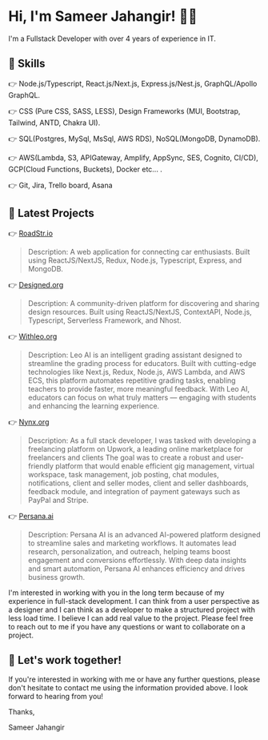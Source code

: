 # Hi, I'm Sameer Jahangir! 👋🏼

I'm a Fullstack Developer with over 4 years of experience in IT.

## 🚀 Skills

👉 Node.js/Typescript, React.js/Next.js, Express.js/Nest.js, GraphQL/Apollo GraphQL.

👉 CSS (Pure CSS, SASS, LESS), Design Frameworks (MUI, Bootstrap, Tailwind, ANTD, Chakra UI).

👉 SQL(Postgres, MySql, MsSql, AWS RDS), NoSQL(MongoDB, DynamoDB).

👉 AWS(Lambda, S3, APIGateway, Amplify, AppSync, SES, Cognito, CI/CD), GCP(Cloud Functions, Buckets), Docker etc... .

👉 Git, Jira, Trello board, Asana



## 🌟 Latest Projects

👉 [RoadStr.io](https://app.roadstr.io)
> Description: A web application for connecting car enthusiasts. Built using ReactJS/NextJS, Redux, Node.js, Typescript, Express, and MongoDB.

👉 [Designed.org](https://designed.org) 
> Description: A community-driven platform for discovering and sharing design resources. Built using ReactJS/NextJS, ContextAPI, Node.js, Typescript, Serverless Framework, and Nhost.

👉 [Withleo.org](https://www.withleo.ai/) 
> Description: Leo AI is an intelligent grading assistant designed to streamline the grading process for educators. Built with cutting-edge technologies like Next.js, Redux, Node.js, AWS Lambda, and AWS ECS, this platform automates repetitive grading tasks, enabling teachers to provide faster, more meaningful feedback. With Leo AI, educators can focus on what truly matters — engaging with students and enhancing the learning experience.

👉 [Nynx.org](https://nynxcreatives.com/) 
> Description: As a full stack developer, I was tasked with developing a freelancing platform on Upwork, a leading online marketplace for freelancers and clients The goal was to create a robust and user-friendly platform that would enable efficient gig management, virtual workspace, task management, job posting, chat modules, notifications, client and seller modes, client and seller dashboards, feedback module, and integration of payment gateways such as PayPal and Stripe.

👉 [Persana.ai](https://persana.ai/)
> Description: Persana AI is an advanced AI-powered platform designed to streamline sales and marketing workflows. It automates lead research, personalization, and outreach, helping teams boost engagement and conversions effortlessly. With deep data insights and smart automation, Persana AI enhances efficiency and drives business growth.



I'm interested in working with you in the long term because of my experience in full-stack development. I can think from a user perspective as a designer and I can think as a developer to make a structured project with less load time. I believe I can add real value to the project. Please feel free to reach out to me if you have any questions or want to collaborate on a project.

## 🤝 Let's work together!

If you're interested in working with me or have any further questions, please don't hesitate to contact me using the information provided above. I look forward to hearing from you!

Thanks,

Sameer Jahangir
